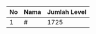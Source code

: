 | No | Nama            | Jumlah Level |
|----|-----------------|--------------|
| 1  | #    |    1725        |
